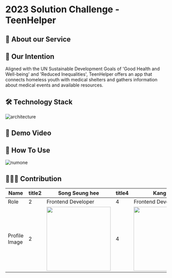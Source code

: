 # 2023 Solution Challenge - TeenHelper

## 🌱 About our Service


## 🌱 Our Intention

Aligned with the UN Sustainable Development Goals of 'Good Health and Well-being' and 'Reduced Inequalities', TeenHelper offers an app that connects homeless youth with medical shelters and gathers information about medical events and available resources.



## 🛠 Technology Stack
![architecture](https://user-images.githubusercontent.com/80136506/228523239-7ec8d95e-137d-4fed-8d70-a01f6f038c85.png)

## 🎥 Demo Video


## 📱  How To Use
![numone](https://user-images.githubusercontent.com/80136506/228531156-80cbcd15-d19d-48c5-9aeb-79cfbea22842.gif)



## 👩🏻‍💻 Contribution
| Name | title2 | Song Seung hee | title4 | Kang Yein |
| --- | --- | --- |--- | --- |
| Role | 2 | Frontend Developer | 4 | Frontend Developer |
| Profile Image | 2 | <img src="https://user-images.githubusercontent.com/69308068/228529213-4227eb3f-af8a-4dbf-aa88-b81fe78a8878.jpg" width="200"/> | 4 | <img src="https://user-images.githubusercontent.com/69308068/228531463-de606e01-d506-4447-8520-cbf3e8128927.jpg" width="200"/> |
